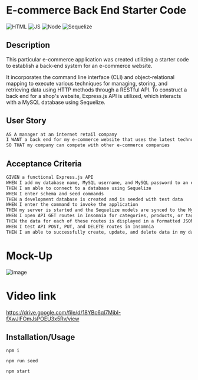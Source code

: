 # E-commerce Back End Starter Code

![HTML](https://img.shields.io/badge/-NODE-orange) ![JS](https://img.shields.io/badge/-JS-yellow) ![Node](https://img.shields.io/badge/-MySQL2-darkgreen) ![Sequelize](https://img.shields.io/badge/-Sequelize-blue)

## Description
This particular e-commerce application was created utilizing a starter code to establish a back-end system for an e-commerce website. 

It incorporates the command line interface (CLI) and object-relational mapping to execute various techniques for managing, storing, and retrieving data using HTTP methods through a RESTful API. To construct a back end for a shop's website, Express.js API is utilized, which interacts with a MySQL database using Sequelize.

## User Story

```md
AS A manager at an internet retail company
I WANT a back end for my e-commerce website that uses the latest technologies
SO THAT my company can compete with other e-commerce companies
```

## Acceptance Criteria

```md
GIVEN a functional Express.js API
WHEN I add my database name, MySQL username, and MySQL password to an environment variable file
THEN I am able to connect to a database using Sequelize
WHEN I enter schema and seed commands
THEN a development database is created and is seeded with test data
WHEN I enter the command to invoke the application
THEN my server is started and the Sequelize models are synced to the MySQL database
WHEN I open API GET routes in Insomnia for categories, products, or tags
THEN the data for each of these routes is displayed in a formatted JSON
WHEN I test API POST, PUT, and DELETE routes in Insomnia
THEN I am able to successfully create, update, and delete data in my database
```

# Mock-Up
![image](https://user-images.githubusercontent.com/83068010/216859855-879fa801-d2dd-4c12-b61c-7f62693886c6.png)

# Video link
https://drive.google.com/file/d/18YBc6ql7MjbI-fXwJlFOmJsPOEU3x5Rv/view

## Installation/Usage

```
npm i

npm run seed

npm start
```
